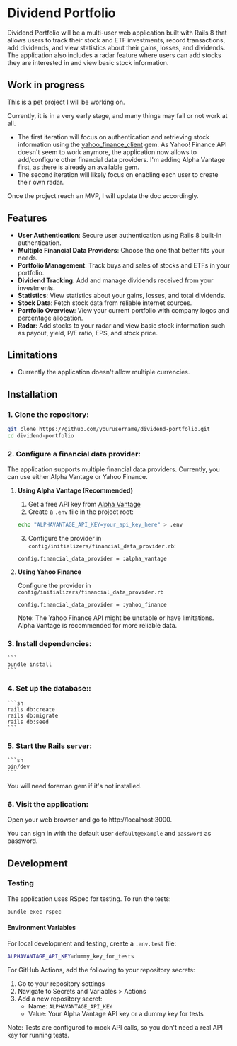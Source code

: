 # Dividend Portfolio

Dividend Portfolio will be a multi-user web application built with Rails 8 that allows users to track their stock and ETF investments, record transactions, add dividends, and view statistics about their gains, losses, and dividends. The application also includes a radar feature where users can add stocks they are interested in and view basic stock information.

## Work in progress

This is a pet project I will be working on. 

Currently, it is in a very early stage, and many things may fail or not work at all. 

- The first iteration will focus on authentication and retrieving stock information using the [yahoo_finance_client](https://github.com/fleveque/yahoo_finance_client) gem. As Yahoo! Finance API doesn't seem to work anymore, the application now allows to add/configure other financial data providers. I'm adding Alpha Vantage first, as there is already an available gem.
- The second iteration will likely focus on enabling each user to create their own radar.

Once the project reach an MVP, I will update the doc accordingly.

## Features

- **User Authentication**: Secure user authentication using Rails 8 built-in authentication.
- **Multiple Financial Data Providers**: Choose the one that better fits your needs.
- **Portfolio Management**: Track buys and sales of stocks and ETFs in your portfolio.
- **Dividend Tracking**: Add and manage dividends received from your investments.
- **Statistics**: View statistics about your gains, losses, and total dividends.
- **Stock Data**: Fetch stock data from reliable internet sources.
- **Portfolio Overview**: View your current portfolio with company logos and percentage allocation.
- **Radar**: Add stocks to your radar and view basic stock information such as payout, yield, P/E ratio, EPS, and stock price.

## Limitations

- Currently the application doesn't allow multiple currencies.

## Installation

### 1. Clone the repository:

```sh
git clone https://github.com/yourusername/dividend-portfolio.git
cd dividend-portfolio
```

### 2. Configure a financial data provider:

The application supports multiple financial data providers. Currently, you can use either Alpha Vantage or Yahoo Finance.

1. **Using Alpha Vantage (Recommended)**

    1. Get a free API key from [Alpha Vantage](https://www.alphavantage.co/support/#api-key)
    2. Create a `.env` file in the project root:
    ```sh
    echo "ALPHAVANTAGE_API_KEY=your_api_key_here" > .env
    ```
    3. Configure the provider in `config/initializers/financial_data_provider.rb`:
    ```
    config.financial_data_provider = :alpha_vantage
    ```

2. **Using Yahoo Finance**

    Configure the provider in `config/initializers/financial_data_provider.rb`

    ```
    config.financial_data_provider = :yahoo_finance
    ```

    Note: The Yahoo Finance API might be unstable or have limitations. Alpha Vantage is recommended for more reliable data.


### 3. Install dependencies:

    ```
    bundle install
    ```

### 4. Set up the database::

    ```sh
    rails db:create
    rails db:migrate
    rails db:seed
    ```

### 5. Start the Rails server:
    ```sh
    bin/dev
    ```
You will need foreman gem if it's not installed.

### 6. Visit the application:

Open your web browser and go to http://localhost:3000.

You can sign in with the default user `default@example` and `password` as password.

## Development

### Testing

The application uses RSpec for testing. To run the tests:

```sh
bundle exec rspec
```

#### Environment Variables

For local development and testing, create a `.env.test` file:

```sh
ALPHAVANTAGE_API_KEY=dummy_key_for_tests
```

For GitHub Actions, add the following to your repository secrets:

1. Go to your repository settings
2. Navigate to Secrets and Variables > Actions
3. Add a new repository secret:
   - Name: `ALPHAVANTAGE_API_KEY`
   - Value: Your Alpha Vantage API key or a dummy key for tests

Note: Tests are configured to mock API calls, so you don't need a real API key for running tests.
